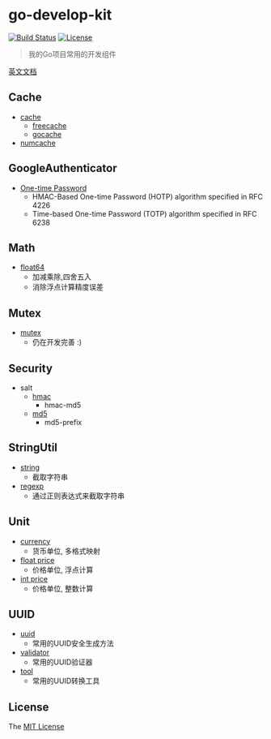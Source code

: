 # go-develop-kit
[![Build Status](https://travis-ci.org/WindomZ/go-develop-kit.svg?branch=master)](https://travis-ci.org/WindomZ/go-develop-kit)
[![License](https://img.shields.io/badge/license-MIT-green.svg)](https://opensource.org/licenses/MIT)

> 我的Go项目常用的开发组件

[英文文档](https://github.com/WindomZ/go-develop-kit/blob/master/README.md#readme)

## Cache
* [cache](https://github.com/WindomZ/go-develop-kit/tree/master/cache)
    * [freecache](https://github.com/WindomZ/go-develop-kit/tree/master/cache/freecache)
    * [gocache](https://github.com/WindomZ/go-develop-kit/tree/master/cache/gocache)
* [numcache](https://github.com/WindomZ/go-develop-kit/tree/master/cache/numcache)

## GoogleAuthenticator
* [One-time Password](https://github.com/WindomZ/go-develop-kit/tree/master/googleauth/otp)
    * HMAC-Based One-time Password (HOTP) algorithm specified in RFC 4226
    * Time-based One-time Password (TOTP) algorithm specified in RFC 6238

## Math
* [float64](https://github.com/WindomZ/go-develop-kit/blob/master/math/float.go)
    * 加减乘除,四舍五入
    * 消除浮点计算精度误差

## Mutex
* [mutex](https://github.com/WindomZ/go-develop-kit/blob/master/mutex/mutex.go)
    * 仍在开发完善 :)

## Security
* salt
    * [hmac](https://github.com/WindomZ/go-develop-kit/blob/master/security/salt/hmac.go)
        * hmac-md5
    * [md5](https://github.com/WindomZ/go-develop-kit/blob/master/security/salt/md5.go)
        * md5-prefix

## StringUtil
* [string](https://github.com/WindomZ/go-develop-kit/blob/master/stringutil/string.go)
    * 截取字符串
* [regexp](https://github.com/WindomZ/go-develop-kit/blob/master/stringutil/regexp.go)
    * 通过正则表达式来截取字符串

## Unit
* [currency](https://github.com/WindomZ/go-develop-kit/blob/master/unit/currency.go)
    * 货币单位, 多格式映射
* [float price](https://github.com/WindomZ/go-develop-kit/blob/master/unit/float_price.go)
    * 价格单位, 浮点计算
* [int price](https://github.com/WindomZ/go-develop-kit/blob/master/unit/int_price.go)
    * 价格单位, 整数计算

## UUID
* [uuid](https://github.com/WindomZ/go-develop-kit/blob/master/uuid/uuid.go)
    * 常用的UUID安全生成方法
* [validator](https://github.com/WindomZ/go-develop-kit/blob/master/uuid/validator.go)
    * 常用的UUID验证器
* [tool](https://github.com/WindomZ/go-develop-kit/blob/master/uuid/tool.go)
    * 常用的UUID转换工具

## License

The [MIT License](https://github.com/WindomZ/go-develop-kit/blob/master/LICENSE)

